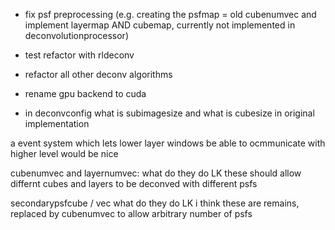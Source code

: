 - fix psf preprocessing (e.g. creating the psfmap = old cubenumvec and implement layermap AND cubemap, currently not implemented in deconvolutionprocessor)

- test refactor with rldeconv

- refactor all other deconv algorithms

- rename gpu backend to cuda

- in deconvconfig what is subimagesize and what is cubesize in original implementation




a event system which lets lower layer windows be able to ocmmunicate with higher level would be nice







cubenumvec and layernumvec: what do they do
 LK these should allow differnt cubes and layers to be deconved with different psfs

secondarypsfcube / vec what do they do
 LK i think these are remains, replaced by cubenumvec to allow arbitrary number of psfs





